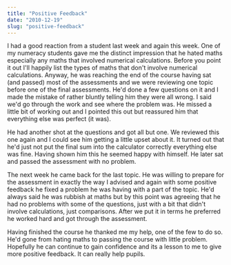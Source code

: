 ```yaml
---
title: "Positive Feedback"
date: "2010-12-19"
slug: "positive-feedback"
---
```

<p>I had a good reaction from a student last week and again this week. One of my numeracy students gave me the distinct impression that he hated maths especially any maths that involved numerical calculations. Before you point it out I'll happily list the types of maths that don't involve numerical calculations. Anyway, he was reaching the end of the course having sat (and passed) most of the assessments and we were reviewing one topic before one of the final assessments. He'd done a few questions on it and I made the mistake of rather bluntly telling him they were all wrong. I said we'd go through the work and see where the problem was. He missed a little bit of working out and I pointed this out but reassured him that everything else was perfect (it was).</p>
<p>He had another shot at the questions and got all but one. We reviewed this one again and I could see him getting a little upset about it. It turned out that he'd just not put the final sum into the calculator correctly everything else was fine. Having shown him this he seemed happy with himself. He later sat and passed the assessment with no problem.</p>
<p>The next week he came back for the last topic. He was willing to prepare for the assessment in exactly the way I advised and again with some positive feedback he fixed a problem he was having with a part of the topic. He'd always said he was rubbish at maths but by this point was agreeing that he had no problems with some of the questions, just with a bit that didn't involve calculations, just comparisons. After we put it in terms he preferred he worked hard and got through the assessment. </p>
<p>Having finished the course he thanked me my help, one of the few to do so. He'd gone from hating maths to passing the course with little problem. Hopefully he can continue to gain confidence and its a lesson to me to give more positive feedback. It can really help pupils.</p>
